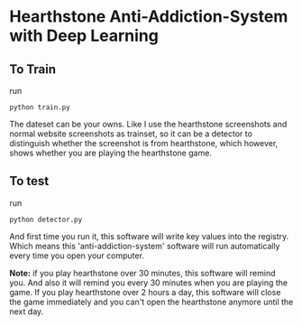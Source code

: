 # Hearthstone Anti-Addiction-System with Deep Learning


## To Train

run <pre><code>python train.py</code></pre>
The dateset can be your owns. Like I use the hearthstone screenshots and normal website screenshots as trainset, so it can be a detector to distinguish whether the screenshot is from hearthstone, which however, shows whether you are playing the hearthstone game.

## To test
run <pre><code>python detector.py</code></pre>
And first time you run it, this software will write key values into the registry. Which means this 'anti-addiction-system' software will run automatically every time you open your computer.

<b>Note:</b> if you play hearthstone over 30 minutes, this software will remind you. And also it will remind you every 30 minutes when you are playing the game. If you play hearthstone over 2 hours a day, this software will close the game immediately and you can't open the hearthstone anymore until the next day.

